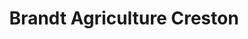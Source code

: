 ---
title: "Brandt Agriculture Creston"
url: /creston/brandt-agriculture-creston/
shop: agrarian
---
